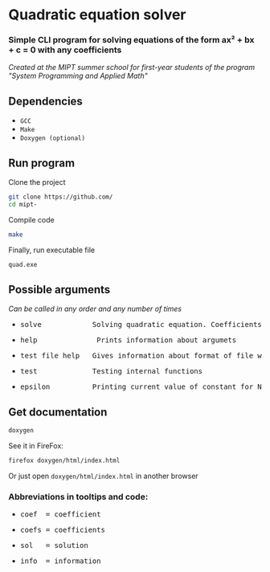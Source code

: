 # Quadratic equation solver

### Simple CLI program for solving equations of the form ax² + bx + c = 0 with any coefficients

*Created at the MIPT summer school for first-year students of the program "System Programming and Applied Math"*

## Dependencies

- `GCC`
- `Make`
- `Doxygen (optional)`

## Run program

Clone the project

```bash
git clone https://github.com/
cd mipt-
```

Compile code

```bash
make
```

Finally, run executable file

```bash
quad.exe
```

## Possible arguments

*Can be called in any order and any number of times*

- <pre>solve            Solving quadratic equation. Coefficients must be in form -s a b c</pre> 
- <pre>help  	         Prints information about argumets</pre>
- <pre>test_file_help   Gives information about format of file with tests</pre>
- <pre>test             Testing internal functions</pre>
- <pre>epsilon          Printing current value of constant for NonZero()</pre>
<!-- cat                Prints poltorashka -->

## Get documentation

```bash
doxygen
```

See it in FireFox:

```bash
firefox doxygen/html/index.html
```

Or just open `doxygen/html/index.html` in another browser


### Abbreviations in tooltips and code:
- <pre>coef  = coefficient</pre>
- <pre>coefs = coefficients</pre>
- <pre>sol   = solution</pre>
- <pre>info  = information</pre>


 